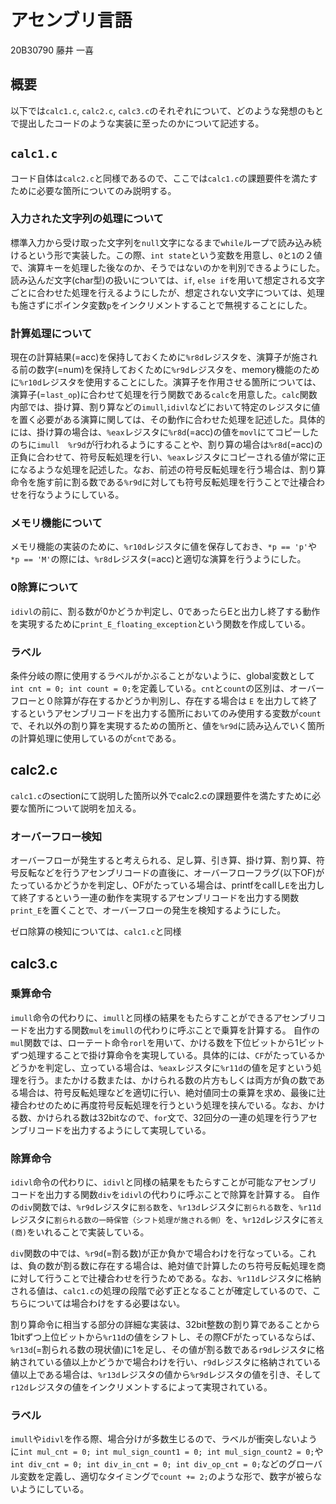 # アセンブリ言語

20B30790 藤井 一喜

## 概要

以下では`calc1.c`, `calc2.c`, `calc3.c`のそれぞれについて、どのような発想のもとで提出したコードのような実装に至ったのかについて記述する。

## `calc1.c`

コード自体は`calc2.c`と同様であるので、ここでは`calc1.c`の課題要件を満たすために必要な箇所についてのみ説明する。

### 入力された文字列の処理について

  標準入力から受け取った文字列を`null`文字になるまで`while`ループで読み込み続けるという形で実装した。この際、`int state`という変数を用意し、`0`と`1`の２値で、演算キーを処理した後なのか、そうではないのかを判別できるようにした。読み込んだ文字(char型)の扱いについては、`if`, `else if`を用いて想定される文字ごとに合わせた処理を行えるようにしたが、想定されない文字については、処理も施さずにポインタ変数`p`をインクリメントすることで無視することにした。

### 計算処理について

  現在の計算結果(=acc)を保持しておくために`%r8d`レジスタを、演算子が施される前の数字(=num)を保持しておくために`%r9d`レジスタを、memory機能のために`%r10d`レジスタを使用することにした。演算子を作用させる箇所については、演算子(=`last_op`)に合わせて処理を行う関数である`calc`を用意した。`calc`関数内部では、掛け算、割り算などの`imull`,`idivl`などにおいて特定のレジスタに値を置く必要がある演算に関しては、その動作に合わせた処理を記述した。具体的には、掛け算の場合は、`%eax`レジスタに`%r8d`(=acc)の値を`movl`にてコピーしたのちに`imull  %r9d`が行われるようにすることや、割り算の場合は`%r8d`(=acc)の正負に合わせて、符号反転処理を行い、`%eax`レジスタにコピーされる値が常に正になるような処理を記述した。なお、前述の符号反転処理を行う場合は、割り算命令を施す前に割る数である`%r9d`に対しても符号反転処理を行うことで辻褄合わせを行なうようにしている。


### メモリ機能について

  メモリ機能の実装のために、`%r10d`レジスタに値を保存しておき、`*p == 'p'`や`*p == 'M'`の際には、`%r8d`レジスタ(=acc)と適切な演算を行うようにした。

### 0除算について
  `idivl`の前に、割る数が0かどうか判定し、0であったらEと出力し終了する動作を実現するために`print_E_floating_exception`という関数を作成している。

### ラベル
条件分岐の際に使用するラベルがかぶることがないように、global変数として`int cnt = 0; int count = 0;`を定義している。`cnt`と`count`の区別は、オーバーフローと０除算が存在するかどうか判別し、存在する場合は `E` を出力して終了するというアセンブリコードを出力する箇所においてのみ使用する変数が`count`で、それ以外の割り算を実現するための箇所と、値を`%r9d`に読み込んでいく箇所の計算処理に使用しているのが`cnt`である。

## calc2.c

`calc1.c`のsectionにて説明した箇所以外でcalc2.cの課題要件を満たすために必要な箇所について説明を加える。

### オーバーフロー検知

オーバーフローが発生すると考えられる、足し算、引き算、掛け算、割り算、符号反転などを行うアセンブリコードの直後に、オーバーフローフラグ(以下OF)がたっているかどうかを判定し、OFがたっている場合は、printfをcallし`E`を出力して終了するという一連の動作を実現するアセンブリコードを出力する関数`print_E`を置くことで、オーバーフローの発生を検知するようにした。

ゼロ除算の検知については、`calc1.c`と同様

## calc3.c

### 乗算命令

`imull`命令の代わりに、`imull`と同様の結果をもたらすことができるアセンブリコードを出力する関数`mul`を`imull`の代わりに呼ぶことで乗算を計算する。
自作の`mul`関数では、ローテート命令`rorl`を用いて、かける数を下位ビットから1ビットずつ処理することで掛け算命令を実現している。具体的には、`CF`がたっているかどうかを判定し、立っている場合は、`%eax`レジスタに`%r11d`の値を足すという処理を行う。またかける数または、かけられる数の片方もしくは両方が負の数である場合は、符号反転処理などを適切に行い、絶対値同士の乗算を求め、最後に辻褄合わせのために再度符号反転処理を行うという処理を挟んでいる。なお、かける数、かけられる数は32bitなので、`for`文で、32回分の一連の処理を行うアセンブリコードを出力するようにして実現している。

### 除算命令

`idivl`命令の代わりに、`idivl`と同様の結果をもたらすことが可能なアセンブリコードを出力する関数`div`を`idivl`の代わりに呼ぶことで除算を計算する。
自作の`div`関数では、`%r9d`レジスタに`割る数`を、`%r13d`レジスタに`割られる数`を、`%r11d`レジスタに`割られる数の一時保管（シフト処理が施される側）`を、`%r12d`レジスタに`答え(商)`をいれることで実装している。

`div`関数の中では、`%r9d`(=割る数)が正か負かで場合わけを行なっている。これは、負の数が割る数に存在する場合は、絶対値で計算したのち符号反転処理を商に対して行うことで辻褄合わせを行うためである。なお、`%r11d`レジスタに格納される値は、`calc1.c`の処理の段階で必ず正となることが確定しているので、こちらについては場合わけをする必要はない。

割り算命令に相当する部分の詳細な実装は、32bit整数の割り算であることから1bitずつ上位ビットから`%r11d`の値をシフトし、その際CFがたっているならば、`%r13d`(=割られる数の現状値)に1を足し、その値が割る数である`r9d`レジスタに格納されている値以上かどうかで場合わけを行い、`r9d`レジスタに格納されている値以上である場合は、`%r13d`レジスタの値から`%r9d`レジスタの値を引き、そして`r12d`レジスタの値をインクリメントするによって実現されている。

### ラベル

`imull`や`idivl`を作る際、場合分けが多数生じるので、ラベルが衝突しないように`int mul_cnt = 0; int mul_sign_count1 = 0; int mul_sign_count2 = 0;`や`int div_cnt = 0; int div_in_cnt = 0; int div_op_cnt = 0;`などのグローバル変数を定義し、適切なタイミングで`count += 2;`のような形で、数字が被らないようにしている。
